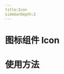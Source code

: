 ```yaml
---
title:Icon
sidebarDepth:2
---
```

# 图标组件 Icon

# 使用方法

<ClientOnly><iconDemos></iconDemos></ClientOnly>
